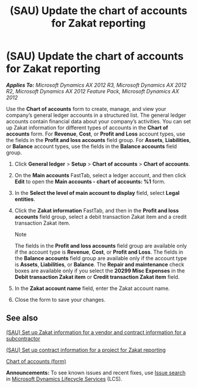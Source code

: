 ﻿---
title: (SAU) Update the chart of accounts for Zakat reporting
TOCTitle: (SAU) Update the chart of accounts for Zakat reporting
ms:assetid: 34cb529b-bbf7-4769-8c1c-b24eebdc651f
ms:mtpsurl: https://technet.microsoft.com/en-us/library/Hh242171(v=AX.60)
ms:contentKeyID: 36056556
ms.date: 04/18/2014
mtps_version: v=AX.60
f1_keywords:
- chart of accounts
- Saudi Arabia
- Zakat reporting
---

# (SAU) Update the chart of accounts for Zakat reporting 


_**Applies To:** Microsoft Dynamics AX 2012 R3, Microsoft Dynamics AX 2012 R2, Microsoft Dynamics AX 2012 Feature Pack, Microsoft Dynamics AX 2012_

Use the **Chart of accounts** form to create, manage, and view your company’s general ledger accounts in a structured list. The general ledger accounts contain financial data about your company’s activities. You can set up Zakat information for different types of accounts in the **Chart of accounts** form. For **Revenue**, **Cost**, or **Profit and Loss** account types, use the fields in the **Profit and loss accounts** field group. For **Assets**, **Liabilities**, or **Balance** account types, use the fields in the **Balance accounts** field group.

1.  Click **General ledger** \> **Setup** \> **Chart of accounts** \> **Chart of accounts**.

2.  On the **Main accounts** FastTab, select a ledger account, and then click **Edit** to open the **Main accounts - chart of accounts: %1** form.

3.  In the **Select the level of main account to display** field, select **Legal entities**.

4.  Click the **Zakat information** FastTab, and then in the **Profit and loss accounts** field group, select a debit transaction Zakat item and a credit transaction Zakat item.
    

    > [!NOTE]
    > <P>The fields in the <STRONG>Profit and loss accounts</STRONG> field group are available only if the account type is <STRONG>Revenue</STRONG>, <STRONG>Cost</STRONG>, or <STRONG>Profit and Loss</STRONG>. The fields in the <STRONG>Balance accounts</STRONG> field group are available only if the account type is <STRONG>Assets</STRONG>, <STRONG>Liabilities</STRONG>, or <STRONG>Balance</STRONG>. The <STRONG>Repair and maintenance</STRONG> check boxes are available only if you select the <STRONG>20299 Misc Expenses</STRONG> in the <STRONG>Debit transaction Zakat item</STRONG> or <STRONG>Credit transaction Zakat item</STRONG> field.</P>



5.  In the **Zakat account name** field, enter the Zakat account name.

6.  Close the form to save your changes.

## See also

[(SAU) Set up Zakat information for a vendor and contract information for a subcontractor](sau-set-up-zakat-information-for-a-vendor-and-contract-information-for-a-subcontractor.md)

[(SAU) Set up contract information for a project for Zakat reporting](sau-set-up-contract-information-for-a-project-for-zakat-reporting.md)

[Chart of accounts (form)](https://technet.microsoft.com/en-us/library/aa618234\(v=ax.60\))

  
**Announcements:** To see known issues and recent fixes, use [Issue search](http://go.microsoft.com/fwlink/?linkid=389258) in [Microsoft Dynamics Lifecycle Services](http://go.microsoft.com/fwlink/?linkid=306505) (LCS).

